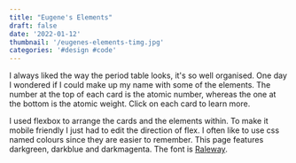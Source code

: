 ```yaml
---
title: "Eugene's Elements"
draft: false
date: '2022-01-12'
thumbnail: '/eugenes-elements-timg.jpg'
categories: '#design #code'
---
```


I always liked the way the period table looks, it's so well organised. One day I
wondered if I could make up my name with some of the elements. The number at the top of each
card is the atomic number, whereas the one at the bottom is the atomic weight. Click on each
card to learn more.

I used flexbox to arrange the cards and the elements within. To make it mobile friendly I
just had to edit the direction of flex. I often like to use css named colours since they are
easier to remember. This page features darkgreen, darkblue and darkmagenta. The font is
<a href="https://fonts.google.com/specimen/Raleway" target="_blank" rel="noopener noreferrer">Raleway</a>.
